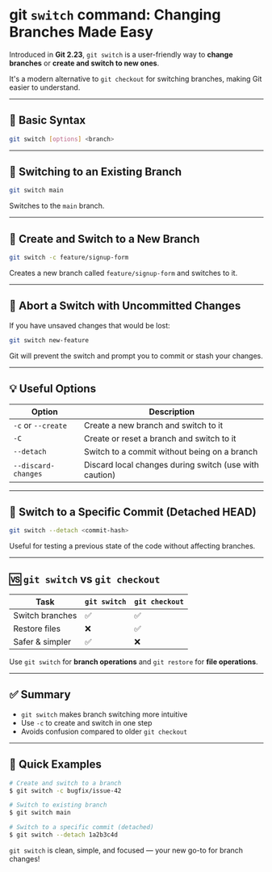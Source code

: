 # git `switch` command: Changing Branches Made Easy

Introduced in **Git 2.23**, `git switch` is a user-friendly way to **change branches** or **create and switch to new ones**. 

It's a modern alternative to `git checkout` for switching branches, making Git easier to understand.

---

## 🔁 Basic Syntax
```bash
git switch [options] <branch>
```

---

## 🌿 Switching to an Existing Branch
```bash
git switch main
```
Switches to the `main` branch.

---

## 🌱 Create and Switch to a New Branch
```bash
git switch -c feature/signup-form
```
Creates a new branch called `feature/signup-form` and switches to it.

---

## 🚫 Abort a Switch with Uncommitted Changes
If you have unsaved changes that would be lost:
```bash
git switch new-feature
```
Git will prevent the switch and prompt you to commit or stash your changes.

---

## 💡 Useful Options
| Option | Description |
|--------|-------------|
| `-c` or `--create` | Create a new branch and switch to it |
| `-C` | Create or reset a branch and switch to it |
| `--detach` | Switch to a commit without being on a branch |
| `--discard-changes` | Discard local changes during switch (use with caution) |

---

## 🧪 Switch to a Specific Commit (Detached HEAD)
```bash
git switch --detach <commit-hash>
```
Useful for testing a previous state of the code without affecting branches.

---

## 🆚 `git switch` vs `git checkout`
| Task | `git switch` | `git checkout` |
|------|--------------|----------------|
| Switch branches | ✅ | ✅ |
| Restore files | ❌ | ✅ |
| Safer & simpler | ✅ | ❌ |

Use `git switch` for **branch operations** and `git restore` for **file operations**.

---

## ✅ Summary
- `git switch` makes branch switching more intuitive
- Use `-c` to create and switch in one step
- Avoids confusion compared to older `git checkout`

---

## 📌 Quick Examples
```bash
# Create and switch to a branch
$ git switch -c bugfix/issue-42

# Switch to existing branch
$ git switch main

# Switch to a specific commit (detached)
$ git switch --detach 1a2b3c4d
```

`git switch` is clean, simple, and focused — your new go-to for branch changes!
